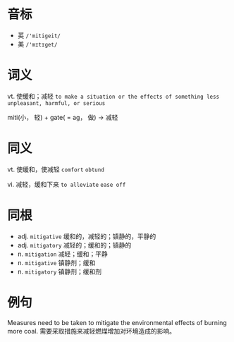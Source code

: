 # 音标

- 英 `/'mitigeit/`
- 美 `/'mɪtɪɡet/`

# 词义

vt. 使缓和；减轻
`to make a situation or the effects of something less unpleasant, harmful, or serious`



miti(小， 轻) + gate( = ag， 做) → 减轻

# 同义

vt. 使缓和，使减轻
`comfort` `obtund`

vi. 减轻，缓和下来
`to alleviate` `ease off`

# 同根

- adj. `mitigative` 缓和的，减轻的；镇静的，平静的
- adj. `mitigatory` 减轻的；缓和的；镇静的
- n. `mitigation` 减轻；缓和；平静
- n. `mitigative` 镇静剂；缓和
- n. `mitigatory` 镇静剂；缓和剂

# 例句

Measures need to be taken to mitigate the environmental effects of burning more coal.
需要采取措施来减轻燃煤增加对环境造成的影响。


